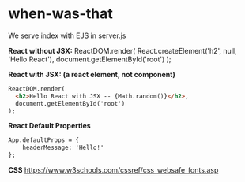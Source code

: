 # when-was-that

We serve index with EJS in server.js

**React without JSX:**
ReactDOM.render(
  React.createElement('h2', null, 'Hello React'),
  document.getElementById('root')
);

**React with JSX: (a react element, not component)**
```html
ReactDOM.render(
  <h2>Hello React with JSX -- {Math.random()}</h2>,
  document.getElementById('root')
);
```

**React Default Properties**
```html
App.defaultProps = {
    headerMessage: 'Hello!'
};
```

**CSS**
https://www.w3schools.com/cssref/css_websafe_fonts.asp
